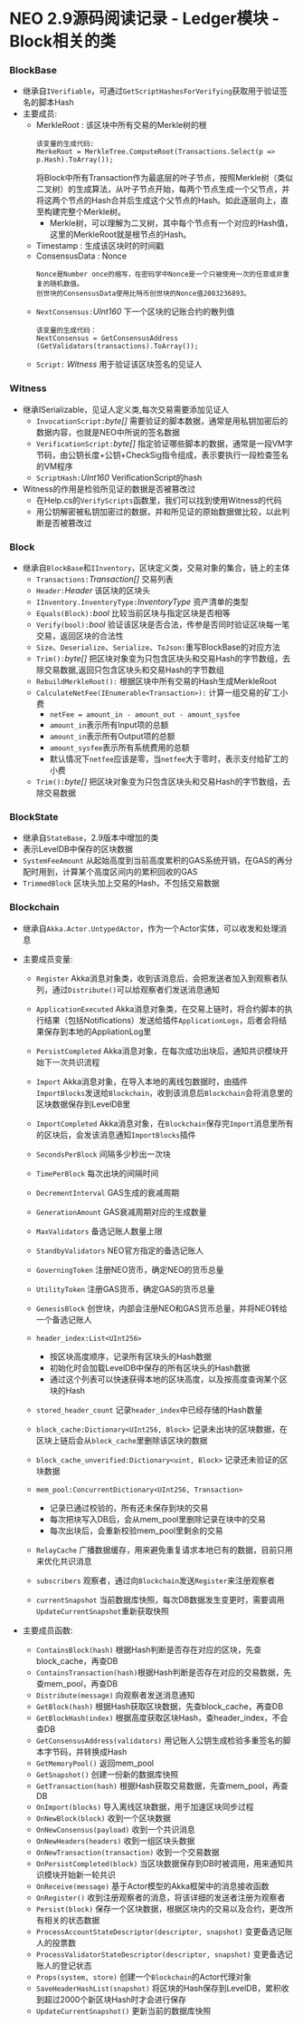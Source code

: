 # NEO 2.9源码阅读记录 - Ledger模块 - Block相关的类
### BlockBase
* 继承自`IVerifiable`，可通过`GetScriptHashesForVerifying`获取用于验证签名的脚本Hash
* 主要成员:
  * MerkleRoot : 该区块中所有交易的Merkle树的根	
    ```
	该变量的生成代码:
	MerkeRoot = MerkleTree.ComputeRoot(Transactions.Select(p => p.Hash).ToArray());
    ```
	将Block中所有Transaction作为最底层的叶子节点，按照Merkle树（类似二叉树）的生成算法，从叶子节点开始，每两个节点生成一个父节点，并将这两个节点的Hash合并后生成这个父节点的Hash。如此逐层向上，直至构建完整个Merkle树。
    * Merkle树，可以理解为二叉树，其中每个节点有一个对应的Hash值，这里的MerkleRoot就是根节点的Hash。
  * Timestamp : 生成该区块时的时间戳
  * ConsensusData : Nonce
	```
	Nonce是Number once的缩写，在密码学中Nonce是一个只被使用一次的任意或非重复的随机数值。
	创世块的ConsensusData使用比特币创世块的Nonce值2083236893。
	```
  * `NextConsensus:`*UInt160* 下一个区块的记账合约的散列值
	```
	该变量的生成代码：
	NextConsensus = GetConsensusAddress (GetValidators(transactions).ToArray());
	```
  * `Script:` *Witness* 用于验证该区块签名的见证人  

### Witness
* 继承ISerializable，见证人定义类,每次交易需要添加见证人
  * `InvocationScript:`*byte[]* 需要验证的脚本数据，通常是用私钥加密后的数据内容，也就是NEO中所说的签名数据
  * `VerificationScript:`*byte[]* 指定验证哪些脚本的数据，通常是一段VM字节码，由公钥长度+公钥+CheckSig指令组成，表示要执行一段检查签名的VM程序
  * `ScriptHash:`*UInt160* VerificationScript的hash
* Witness的作用是检验所见证的数据是否被篡改过
  * 在Help.cs的`VerifyScripts`函数里，我们可以找到使用Witness的代码
  * 用公钥解密被私钥加密过的数据，并和所见证的原始数据做比较，以此判断是否被篡改过

### Block
* 继承自`BlockBase`和`IInventory`，区块定义类，交易对象的集合，链上的主体
  * `Transactions:`*Transaction[]* 交易列表
  * `Header:`*Header* 该区块的区块头
  * `IInventory.InventoryType:`*InventoryType* 资产清单的类型
  * `Equals(Block):`*bool* 比较当前区块与指定区块是否相等
  * `Verify(bool):`*bool* 验证该区块是否合法，传参是否同时验证区块每一笔交易，返回区块的合法性
  * `Size`、`Deserialize`、`Serialize`、`ToJson:`重写BlockBase的对应方法
  * `Trim():`*byte[]* 把区块对象变为只包含区块头和交易Hash的字节数组，去除交易数据,返回只包含区块头和交易Hash的字节数组
  * `RebuildMerkleRoot():` 根据区块中所有交易的Hash生成MerkleRoot
  * `CalculateNetFee(IEnumerable<Transaction>):` 计算一组交易的矿工小费
    * `netFee = amount_in - amount_out - amount_sysfee`
    * `amount_in`表示所有Input项的总额
    * `amount_in`表示所有Output项的总额
    * `amount_sysfee`表示所有系统费用的总额
    * 默认情况下`netfee`应该是零，当`netfee`大于零时，表示支付给矿工的小费
  * `Trim():`*byte[]* 把区块对象变为只包含区块头和交易Hash的字节数组，去除交易数据

### BlockState
* 继承自`StateBase`，2.9版本中增加的类
* 表示LevelDB中保存的区块数据
* `SystemFeeAmount` 从起始高度到当前高度累积的GAS系统开销，在GAS的再分配时用到，计算某个高度区间内的累积回收的GAS
* `TrimmedBlock` 区块头加上交易的Hash，不包括交易数据

### Blockchain
* 继承自`Akka.Actor.UntypedActor`，作为一个Actor实体，可以收发和处理消息
* 主要成员变量:
  * `Register` Akka消息对象类，收到该消息后，会把发送者加入到观察者队列，通过`Distribute()`可以给观察者们发送消息通知
  * `ApplicationExecuted` Akka消息对象类，在交易上链时，将合约脚本的执行结果（包括Notifications）发送给插件`ApplicationLogs`，后者会将结果保存到本地的AppliationLog里
  * `PersistCompleted` Akka消息对象，在每次成功出块后，通知共识模块开始下一次共识流程
  * `Import` Akka消息对象，在导入本地的离线包数据时，由插件`ImportBlocks`发送给`Blockchain`，收到该消息后`Blockchain`会将消息里的区块数据保存到LevelDB里
  * `ImportCompleted` Akka消息对象，在`Blockchain`保存完`Import`消息里所有的区块后，会发该消息通知`ImportBlocks`插件

  * `SecondsPerBlock` 间隔多少秒出一次块
  * `TimePerBlock` 每次出块的间隔时间

  * `DecrementInterval` GAS生成的衰减周期
  * `GenerationAmount` GAS衰减周期对应的生成数量

  * `MaxValidators` 备选记账人数量上限
  * `StandbyValidators` NEO官方指定的备选记账人

  * `GoverningToken` 注册NEO货币，确定NEO的货币总量
  * `UtilityToken` 注册GAS货币，确定GAS的货币总量
  * `GenesisBlock` 创世块，内部会注册NEO和GAS货币总量，并将NEO转给一个备选记账人

  * `header_index:List<UInt256>` 	
    * 按区块高度顺序，记录所有区块头的Hash数据
    * 初始化时会加载LevelDB中保存的所有区块头的Hash数据
    * 通过这个列表可以快速获得本地的区块高度，以及按高度查询某个区块的Hash
  * `stored_header_count` 记录`header_index`中已经存储的Hash数量

  * `block_cache:Dictionary<UInt256, Block>` 记录未出块的区块数据，在区块上链后会从`block_cache`里删除该区块的数据
  * `block_cache_unverified:Dictionary<uint, Block>` 记录还未验证的区块数据
  * `mem_pool:ConcurrentDictionary<UInt256, Transaction>`
    * 记录已通过校验的，所有还未保存到块的交易
    * 每次把块写入DB后，会从mem_pool里删除记录在块中的交易
    * 每次出块后，会重新校验mem_pool里剩余的交易

  * `RelayCache` 广播数据缓存，用来避免重复请求本地已有的数据，目前只用来优化共识消息
  * `subscribers` 观察者，通过向`Blockchain`发送`Register`来注册观察者
  * `currentSnapshot` 当前数据库快照，每次DB数据发生变更时，需要调用`UpdateCurrentSnapshot`重新获取快照

* 主要成员函数:
  * `ContainsBlock(hash)` 根据Hash判断是否存在对应的区块，先查block_cache，再查DB
  * `ContainsTransaction(hash)`根据Hash判断是否存在对应的交易数据，先查mem_pool，再查DB
  * `Distribute(message)` 向观察者发送消息通知
  * `GetBlock(hash)` 根据Hash获取区块数据，先查block_cache，再查DB
  * `GetBlockHash(index)` 根据高度获取区块Hash，查header_index，不会查DB
  * `GetConsensusAddress(validators)` 用记账人公钥生成检验多重签名的脚本字节码，并转换成Hash
  * `GetMemoryPool()` 返回mem_pool
  * `GetSnapshot()` 创建一份新的数据库快照
  * `GetTransaction(hash)` 根据Hash获取交易数据，先查mem_pool，再查DB
  * `OnImport(blocks)` 导入离线区块数据，用于加速区块同步过程
  * `OnNewBlock(block)` 收到一个区块数据
  * `OnNewConsensus(payload)` 收到一个共识消息
  * `OnNewHeaders(headers)` 收到一组区块头数据
  * `OnNewTransaction(transaction)` 收到一个交易数据
  * `OnPersistCompleted(block)` 当区块数据保存到DB时被调用，用来通知共识模块开始新一轮共识
  * `OnReceive(message)` 基于Actor模型的Akka框架中的消息接收函数
  * `OnRegister()` 收到注册观察者的消息，将该详细的发送者注册为观察者
  * `Persist(block)` 保存一个区块数据，根据区块内的交易以及合约，更改所有相关的状态数据
  * `ProcessAccountStateDescriptor(descriptor, snapshot)` 变更备选记账人的投票数
  * `ProcessValidatorStateDescriptor(descriptor, snapshot)` 变更备选记账人的登记状态
  * `Props(system, store)` 创建一个`Blockchain`的Actor代理对象
  * `SaveHeaderHashList(snapshot)` 将区块的Hash保存到LevelDB，累积收到超过2000个新区块Hash时才会进行保存
  * `UpdateCurrentSnapshot()` 更新当前的数据库快照